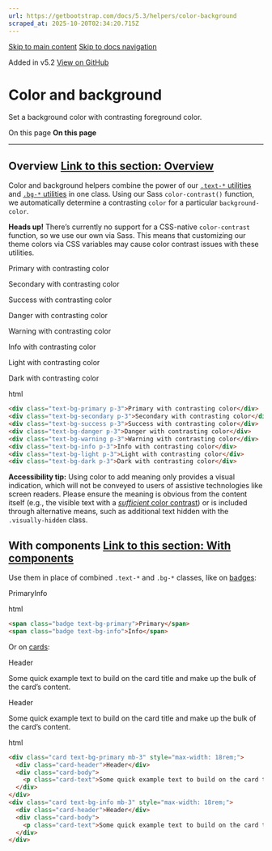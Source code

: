 ```yaml
---
url: https://getbootstrap.com/docs/5.3/helpers/color-background
scraped_at: 2025-10-20T02:34:20.715Z
---
```


[Skip to main content](https://getbootstrap.com/docs/5.3/helpers/color-background/#content) [Skip to docs navigation](https://getbootstrap.com/docs/5.3/helpers/color-background/#bd-docs-nav)

Added in v5.2 [View on GitHub](https://github.com/twbs/bootstrap/blob/v5.3.8/site/src/content/docs/helpers/color-background.mdx "View and edit this file on GitHub")

# Color and background

Set a background color with contrasting foreground color.

On this page
**On this page**

* * *

## Overview [Link to this section: Overview](https://getbootstrap.com/docs/5.3/helpers/color-background/\#overview)

Color and background helpers combine the power of our [`.text-*` utilities](https://getbootstrap.com/docs/5.3/utilities/colors) and [`.bg-*` utilities](https://getbootstrap.com/docs/5.3/utilities/background) in one class. Using our Sass `color-contrast()` function, we automatically determine a contrasting `color` for a particular `background-color`.

**Heads up!** There’s currently no support for a CSS-native `color-contrast` function, so we use our own via Sass. This means that customizing our theme colors via CSS variables may cause color contrast issues with these utilities.

Primary with contrasting color

Secondary with contrasting color

Success with contrasting color

Danger with contrasting color

Warning with contrasting color

Info with contrasting color

Light with contrasting color

Dark with contrasting color

html

```html
<div class="text-bg-primary p-3">Primary with contrasting color</div>
<div class="text-bg-secondary p-3">Secondary with contrasting color</div>
<div class="text-bg-success p-3">Success with contrasting color</div>
<div class="text-bg-danger p-3">Danger with contrasting color</div>
<div class="text-bg-warning p-3">Warning with contrasting color</div>
<div class="text-bg-info p-3">Info with contrasting color</div>
<div class="text-bg-light p-3">Light with contrasting color</div>
<div class="text-bg-dark p-3">Dark with contrasting color</div>
```

**Accessibility tip:** Using color to add meaning only provides a visual indication, which will not be conveyed to users of assistive technologies like screen readers. Please ensure the meaning is obvious from the content itself (e.g., the visible text with a [_sufficient_ color contrast](https://getbootstrap.com/docs/5.3/getting-started/accessibility/#color-contrast)) or is included through alternative means, such as additional text hidden with the `.visually-hidden` class.

## With components [Link to this section: With components](https://getbootstrap.com/docs/5.3/helpers/color-background/\#with-components)

Use them in place of combined `.text-*` and `.bg-*` classes, like on [badges](https://getbootstrap.com/docs/5.3/components/badge#background-colors):

PrimaryInfo

html

```html
<span class="badge text-bg-primary">Primary</span>
<span class="badge text-bg-info">Info</span>
```

Or on [cards](https://getbootstrap.com/docs/5.3/components/card#background-and-color):

Header

Some quick example text to build on the card title and make up the bulk of the card’s content.

Header

Some quick example text to build on the card title and make up the bulk of the card’s content.

html

```html
<div class="card text-bg-primary mb-3" style="max-width: 18rem;">
  <div class="card-header">Header</div>
  <div class="card-body">
    <p class="card-text">Some quick example text to build on the card title and make up the bulk of the card’s content.</p>
  </div>
</div>
<div class="card text-bg-info mb-3" style="max-width: 18rem;">
  <div class="card-header">Header</div>
  <div class="card-body">
    <p class="card-text">Some quick example text to build on the card title and make up the bulk of the card’s content.</p>
  </div>
</div>
```